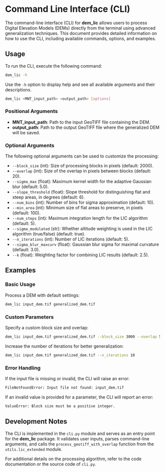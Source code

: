 # Command Line Interface (CLI)

The command-line interface (CLI) for **dem_lic** allows users to process Digital Elevation Models (DEMs) directly from the terminal using advanced generalization techniques. This document provides detailed information on how to use the CLI, including available commands, options, and examples.

## Usage

To run the CLI, execute the following command:

```bash
dem_lic -h
```

Use the `-h` option to display help and see all available arguments and their descriptions.

```bash
dem_lic <MNT_input_path> <output_path> [options]
```

### Positional Arguments

- **MNT_input_path**: Path to the input GeoTIFF file containing the DEM.
- **output_path**: Path to the output GeoTIFF file where the generalized DEM will be saved.

### Optional Arguments

The following optional arguments can be used to customize the processing:

- `--block_size` (int): Size of processing blocks in pixels (default: 2000).
- `--overlap` (int): Size of the overlap in pixels between blocks (default: 20).
- `--sigma_max` (float): Maximum kernel width for the adaptive Gaussian blur (default: 5.0).
- `--slope_threshold` (float): Slope threshold for distinguishing flat and steep areas, in degrees (default: 6).
- `--num_bins` (int): Number of bins for sigma approximation (default: 10).
- `--min_area` (int): Minimum size of flat areas to preserve, in pixels (default: 100).
- `--num_steps` (int): Maximum integration length for the LIC algorithm (default: 5).
- `--sigma_modulated` (str): Whether altitude weighting is used in the LIC algorithm (true/false) (default: true).
- `--n_iterations` (int): Number of LIC iterations (default: 5).
- `--sigma_blur_maxcurv` (float): Gaussian blur sigma for maximal curvature (default: 3.0).
- `--k` (float): Weighting factor for combining LIC results (default: 2.5).

## Examples

### Basic Usage

Process a DEM with default settings:

```bash
dem_lic input_dem.tif generalized_dem.tif
```

### Custom Parameters

Specify a custom block size and overlap:

```bash
dem_lic input_dem.tif generalized_dem.tif --block_size 3000 --overlap 50
```

Increase the number of iterations for better generalization:

```bash
dem_lic input_dem.tif generalized_dem.tif --n_iterations 10
```

### Error Handling

If the input file is missing or invalid, the CLI will raise an error:

```bash
FileNotFoundError: Input file not found: input_dem.tif
```

If an invalid value is provided for a parameter, the CLI will report an error:

```bash
ValueError: Block size must be a positive integer.
```

## Development Notes

The CLI is implemented in the `cli.py` module and serves as an entry point for the **dem_lic** package. It validates user inputs, parses command-line arguments, and calls the `process_geotiff_with_overlap` function from the `utils.lic_extended` module.

For additional details on the processing algorithm, refer to the code documentation or the source code of `cli.py`.
